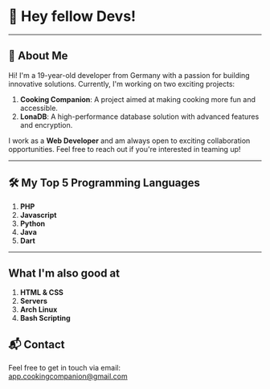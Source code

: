 # 👋 Hey fellow Devs!

---

## 🌟 About Me

Hi! I'm a 19-year-old developer from Germany with a passion for building innovative solutions. Currently, I'm working on two exciting projects:

1. **Cooking Companion**: A project aimed at making cooking more fun and accessible.
2. **LonaDB**: A high-performance database solution with advanced features and encryption.

I work as a **Web Developer** and am always open to exciting collaboration opportunities. Feel free to reach out if you're interested in teaming up!

---

## 🛠 My Top 5 Programming Languages

1. **PHP**  
2. **Javascript**  
3. **Python**  
4. **Java**  
5. **Dart**

---

## What I'm also good at

1. **HTML & CSS**
2. **Servers**
3. **Arch Linux**
4. **Bash Scripting**

## 📬 Contact

Feel free to get in touch via email:  
[app.cookingcompanion@gmail.com](mailto:app.cookingcompanion@gmail.com)
